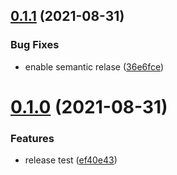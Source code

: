## [0.1.1](https://github.com/yujiosaka/native_alert/compare/v0.1.0...v0.1.1) (2021-08-31)


### Bug Fixes

* enable semantic relase ([36e6fce](https://github.com/yujiosaka/native_alert/commit/36e6fce4be993c81bd0c819a60e1c702f8989176))

# [0.1.0](https://github.com/yujiosaka/native_alert/compare/v0.0.5...v0.1.0) (2021-08-31)


### Features

* release test ([ef40e43](https://github.com/yujiosaka/native_alert/commit/ef40e437b4e699ef789e372258d8894639d858ff))
